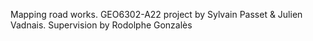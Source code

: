 Mapping road works. GEO6302-A22 project by Sylvain Passet & Julien Vadnais. Supervision by Rodolphe Gonzalès
